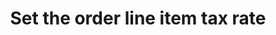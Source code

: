 ---
title: "Set the order line item tax rate"
name: "channelmeta_shopify"
key: "order_use_system_price_tax"
description: "Tells us if S2S channel price needs to include TAX (e.g. 15 = 15% tax added to system price)"
user_friendly_description: "If we are using the price of the item in Stock2Shop, we will need to know if it includes tax or not."
default: "15"
values: []
tags: [channelmeta,shopify]
type: "meta"
process: "orders"
headless: true
---